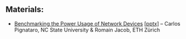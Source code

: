 ## Materials:


* [Benchmarking the Power Usage of Network Devices](PowerBench-v1.pdf) [[pptx]](PowerBench-v1.pptx) – Carlos Pignataro, NC State University & Romain Jacob, ETH Zürich

